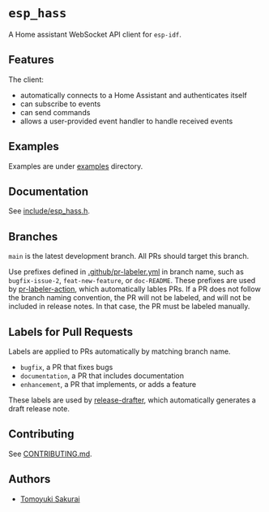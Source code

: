 # `esp_hass`

A Home assistant WebSocket API client for `esp-idf`.

## Features

The client:

* automatically connects to a Home Assistant and authenticates itself
* can subscribe to events
* can send commands
* allows a user-provided event handler to handle received events

## Examples

Examples are under [examples](examples) directory.

## Documentation

See [include/esp_hass.h](include/esp_hass.h).

## Branches

`main` is the latest development branch. All PRs should target this branch.

Use prefixes defined in [.github/pr-labeler.yml](.github/pr-labeler.yml) in
branch name, such as `bugfix-issue-2`, `feat-new-feature`, or `doc-README`.
These prefixes are used by
[pr-labeler-action](https://github.com/TimonVS/pr-labeler-action), which
automatically lables PRs.  If a PR does not follow the branch naming
convention, the PR will not be labeled, and will not be included in release
notes. In that case, the PR must be labeled manually.

## Labels for Pull Requests

Labels are applied to PRs automatically by matching branch name.

* `bugfix`, a PR that fixes bugs
* `documentation`, a PR that includes documentation
* `enhancement`, a PR that implements, or adds a feature

These labels are used by
[release-drafter](https://github.com/release-drafter/release-drafter#change-template-variables),
which automatically generates a draft release note.

## Contributing

See [CONTRIBUTING.md](CONTRIBUTING.md).

## Authors

* [Tomoyuki Sakurai](https://github.com/trombik)
